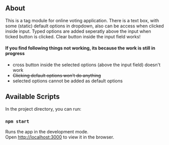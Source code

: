 ## About
This is a tag module for online voting application. There is a text box, with some (static) default options in dropdown, also can be access when clicked inside input. Typed options are added seperatly above the input when ticked button is clicked. Clear button inside the input field works!

#### If you find following things not working, its because the work is still in progress
- cross button inside the selected options (above the input field) doesn't work
- ~~Clicking default options won't do anything~~
- selected options cannot be added as default options

## Available Scripts

In the project directory, you can run:

### `npm start`

Runs the app in the development mode.<br />
Open [http://localhost:3000](http://localhost:3000) to view it in the browser.

